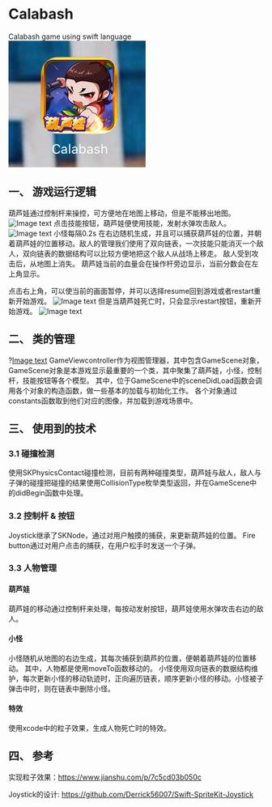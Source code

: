 # Calabash
Calabash game using swift language
![Image text](https://github.com/meibanfa/Calabash/blob/master/image/IMG_0926.png)
## 一、	游戏运行逻辑
葫芦娃通过控制杆来操控，可方便地在地图上移动，但是不能移出地图。
![Image text](https://github.com/meibanfa/Calabash/blob/master/image/IMG_0927.PNG)
点击技能按钮，葫芦娃便使用技能，发射水弹攻击敌人。
![Image text](https://github.com/meibanfa/Calabash/blob/master/image/IMG_0928.PNG)
小怪每隔0.2s 在右边随机生成，并且可以捕获葫芦娃的位置，并朝着葫芦娃的位置移动。敌人的管理我们使用了双向链表，一次技能只能消灭一个敌人，双向链表的数据结构可以比较方便地把这个敌人从战场上移走。
敌人受到攻击后，从地图上消失。
葫芦娃当前的血量会在操作杆旁边显示，当前分数会在左上角显示。

点击右上角，可以使当前的画面暂停，并可以选择resume回到游戏或者restart重新开始游戏。
![Image text](https://github.com/meibanfa/Calabash/blob/master/image/IMG_0933.PNG)
但是当葫芦娃死亡时，只会显示restart按钮，重新开始游戏。
![Image text](https://github.com/meibanfa/Calabash/blob/master/image/IMG_0934.PNG)

## 二、 类的管理
?[Image text](https://github.com/meibanfa/Calabash/blob/master/image/relation.png)
GameViewcontroller作为视图管理器，其中包含GameScene对象，GameScene对象是本游戏显示最重要的一个类，其中聚集了葫芦娃，小怪，控制杆，技能按钮等各个模型。
其中，位于GameScene中的sceneDidLoad函数会调用各个对象的构造函数，做一些基本的加载与初始化工作。
各个对象通过constants函数取到他们对应的图像，并加载到游戏场景中。

## 三、 使用到的技术

### 3.1 碰撞检测
使用SKPhysicsContact碰撞检测，目前有两种碰撞类型，葫芦娃与敌人，敌人与子弹的碰撞把碰撞的结果使用CollisionType枚举类型返回，并在GameScene中的didBegin函数中处理。

### 3.2 控制杆 & 按钮
Joystick继承了SKNode，通过对用户触摸的捕获，来更新葫芦娃的位置。
Fire button通过对用户点击的捕获，在用户松手时发送一个子弹。

### 3.3 人物管理
#### 葫芦娃
葫芦娃的移动通过控制杆来处理，每按动发射按钮，葫芦娃使用水弹攻击右边的敌人。
#### 小怪
小怪随机从地图的右边生成，其每次捕获到葫芦的位置，便朝着葫芦娃的位置移动。
其中，人物都是使用moveTo函数移动的。
小怪使用双向链表的数据结构维护，每次更新小怪的移动轨迹时，正向遍历链表，顺序更新小怪的移动。小怪被子弹击中时，则在链表中删除小怪。
#### 特效
使用xcode中的粒子效果，生成人物死亡时的特效。

## 四、 参考
实现粒子效果：https://www.jianshu.com/p/7c5cd03b050c 

Joystick的设计: https://github.com/Derrick56007/Swift-SpriteKit-Joystick
